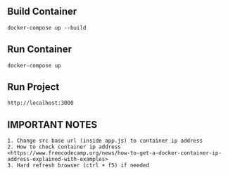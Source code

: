 ## Build Container

```
docker-compose up --build

```

## Run Container

```
docker-compose up

```

## Run Project

```
http://localhost:3000

```

## IMPORTANT NOTES

```
1. Change src base url (inside app.js) to container ip address
2. How to check container ip address <https://www.freecodecamp.org/news/how-to-get-a-docker-container-ip-address-explained-with-examples>
3. Hard refresh browser (ctrl + f5) if needed

```